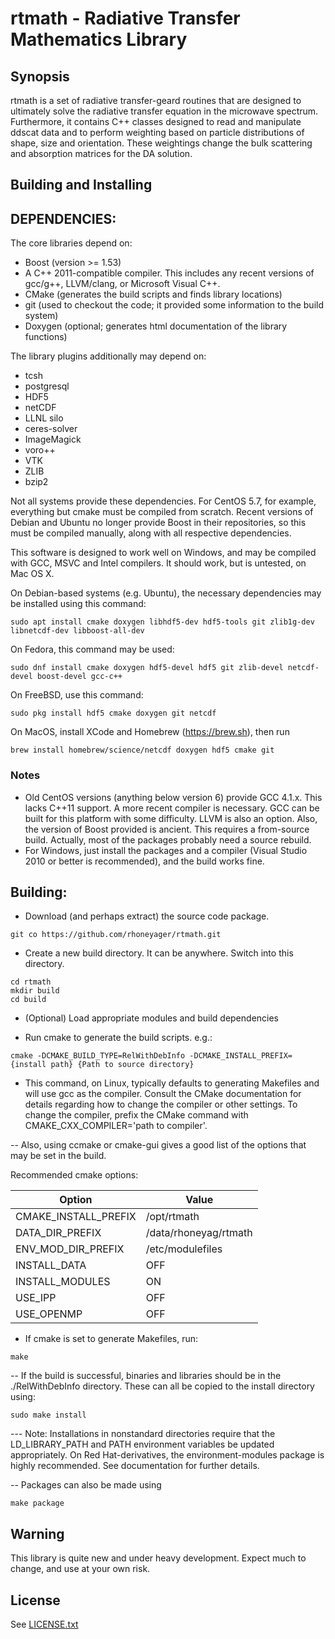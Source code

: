 # rtmath - Radiative Transfer Mathematics Library

## Synopsis

rtmath is a set of radiative transfer-geard routines that are designed to ultimately solve the radiative transfer equation in the microwave spectrum. Furthermore, it contains C++ classes designed to read and manipulate ddscat data and to perform weighting based on particle distributions of shape, size and orientation. These weightings change the bulk scattering and absorption matrices for the DA solution. 

## Building and Installing

DEPENDENCIES:
------------

The core libraries depend on:
- Boost (version >= 1.53)
- A C++ 2011-compatible compiler. This includes any recent versions of gcc/g++, LLVM/clang, or Microsoft Visual C++.
- CMake (generates the build scripts and finds library locations)
- git (used to checkout the code; it provided some information to the build system)
- Doxygen (optional; generates html documentation of the library functions)


The library plugins additionally may depend on:
- tcsh
- postgresql
- HDF5
- netCDF
- LLNL silo
- ceres-solver
- ImageMagick
- voro++
- VTK
- ZLIB
- bzip2

Not all systems provide these dependencies. For CentOS 5.7, for example, everything but cmake must be compiled from scratch. Recent versions of Debian and Ubuntu no longer provide Boost in their repositories, so this must be compiled manually, along with all respective dependencies.

This software is designed to work well on Windows, and may be compiled with GCC, MSVC and Intel compilers. It should work, but is untested, on Mac OS X.


On Debian-based systems (e.g. Ubuntu), the necessary dependencies may be installed using this command:
```
sudo apt install cmake doxygen libhdf5-dev hdf5-tools git zlib1g-dev libnetcdf-dev libboost-all-dev
```
On Fedora, this command may be used:
```
sudo dnf install cmake doxygen hdf5-devel hdf5 git zlib-devel netcdf-devel boost-devel gcc-c++
```
On FreeBSD, use this command:
```
sudo pkg install hdf5 cmake doxygen git netcdf
```
On MacOS, install XCode and Homebrew (https://brew.sh), then run
```
brew install homebrew/science/netcdf doxygen hdf5 cmake git
```

### Notes

- Old CentOS versions (anything below version 6) provide GCC 4.1.x. This lacks C++11 support. A more recent compiler is necessary. GCC can be built for this platform with some difficulty. LLVM is also an option. Also, the version of Boost provided is ancient. This requires a from-source build. Actually, most of the packages probably need a source rebuild.
- For Windows, just install the packages and a compiler (Visual Studio 2010 or better is recommended), and the build works fine.



Building:
-------------

- Download (and perhaps extract) the source code package. 
```
git co https://github.com/rhoneyager/rtmath.git
```

- Create a new build directory. It can be anywhere. Switch into this directory.
```
cd rtmath
mkdir build
cd build
```

- (Optional) Load appropriate modules and build dependencies

- Run cmake to generate the build scripts. e.g.:
```
cmake -DCMAKE_BUILD_TYPE=RelWithDebInfo -DCMAKE_INSTALL_PREFIX={install path} {Path to source directory}
```
- This command, on Linux, typically defaults to generating Makefiles and will use gcc as the compiler. Consult the CMake
   documentation for details regarding how to change the compiler or other settings.
   To change the compiler, prefix the CMake command with CMAKE_CXX_COMPILER='path to compiler'.

 -- Also, using ccmake or cmake-gui gives a good list of the options that may be set in the build.


Recommended cmake options:

| Option			| Value			|
|-------------------------------|-----------------------|
|CMAKE_INSTALL_PREFIX           | /opt/rtmath		|
|DATA_DIR_PREFIX                | /data/rhoneyag/rtmath |
|ENV_MOD_DIR_PREFIX             | /etc/modulefiles	|
|INSTALL_DATA                   | OFF			|
|INSTALL_MODULES                | ON			|
|USE_IPP                        | OFF			|
|USE_OPENMP                     | OFF			|


- If cmake is set to generate Makefiles, run:
```
make
```
-- If the build is successful, binaries and libraries should be in the ./RelWithDebInfo directory. These can all be copied
to the install directory using:
```
sudo make install
```
--- Note: Installations in nonstandard directories require that the LD_LIBRARY_PATH and PATH environment variables be updated appropriately. On Red Hat-derivatives, 
      the environment-modules package is highly recommended. See documentation for further details.

-- Packages can also be made using 
```
make package
```

## Warning

This library is quite new and under heavy development. Expect much to change, and use at your own risk.

## License

See [LICENSE.txt](./LICENSE.txt)

